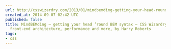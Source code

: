 ```yaml
---
url: http://csswizardry.com/2013/01/mindbemding-getting-your-head-round-bem-syntax/
created_at: 2014-09-07 02:42 UTC
published: false
title: MindBEMding – getting your head ’round BEM syntax – CSS Wizardry – CSS, OOCSS,
  front-end architecture, performance and more, by Harry Roberts
tags:
- css
---
```



